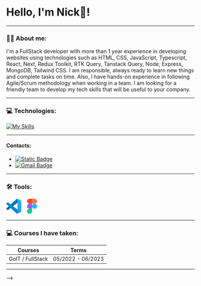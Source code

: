 # Hello, I'm Nick👋!

---

### :man_technologist: About me:

I'm a FullStack developer with more than 1 year  experience in developing websites using technologies such as HTML, CSS, JavaScript, Typescript, React, Next, Redux Toolkit, RTK Query, Tanstack Query, Node, Express,  MongoDB, Tailwind CSS. I am responsible, always ready to learn new things and complete tasks on time. Also, I have hands-on experience in following Agile/Scrum methodology when working in a team. I am looking for a friendly team to develop my tech skills that will be useful to your company.

---

### 💻 Technologies:

[![My Skills](https://skillicons.dev/icons?i=js,html,figma,git,github,materialui,css,react,nextjs,nodejs,express,mongodb,ts,docker,postmen,styledcomponents,tailwind )](https://skillicons.dev)
  
---

#### Contacts:
- [![Static Badge](https://img.shields.io/badge/-nick_nedilko-blue%3Fstyle%3Dflat%26logo%3DTelegram%26logoColor%3Dwhite?logo=telegram&color=blue)](https://t.me/NickyNed)
- [![Gmail Badge](https://img.shields.io/badge/-Gmail-red?style=flat&logo=Gmail&logoColor=white)](mailto:mykolanedilkoit@gmail.com)

---

### 🛠 Tools:

<div>
  <img src="https://github.com/devicons/devicon/blob/master/icons/vscode/vscode-original.svg" title="vscode" alt="vscode" width="40" height="40"/>&nbsp;
  <img src="https://github.com/devicons/devicon/blob/master/icons/figma/figma-original.svg" title="figma" alt="figma" width="40" height="40"/>&nbsp;
</div>

---
### 💻 Courses I have taken:

| Courses                                                         | Terms             |
| ----------------------------------------------------------------| :---------------: |
| GoIT / FullStack                                                | 05/2022 - 06/2023 |


--- 

<!-- 
Here are some ideas to get you started:

- 🔭 I’m currently working on ...
- 🌱 I’m currently learning ...
- 👯 I’m looking to collaborate on ...
- 🤔 I’m looking for help with ...
- 💬 Ask me about ...
- 📫 How to reach me: ...
- 😄 Pronouns: ...
- ⚡ Fun fact: ...
--> -->
